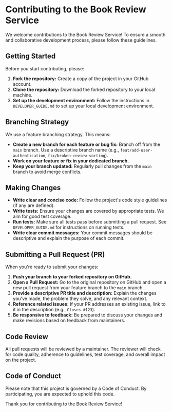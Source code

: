 # Contributing to the Book Review Service

We welcome contributions to the Book Review Service! To ensure a smooth and collaborative development process, please follow these guidelines.

## Getting Started

Before you start contributing, please:

1.  **Fork the repository:** Create a copy of the project in your GitHub account.
2.  **Clone the repository:** Download the forked repository to your local machine.
3.  **Set up the development environment:** Follow the instructions in `DEVELOPER_GUIDE.md` to set up your local development environment.

## Branching Strategy

We use a feature branching strategy. This means:

*   **Create a new branch for each feature or bug fix:** Branch off from the `main` branch. Use a descriptive branch name (e.g., `feat/add-user-authentication`, `fix/broken-review-sorting`).
*   **Work on your feature or fix in your dedicated branch.**
*   **Keep your branch updated:** Regularly pull changes from the `main` branch to avoid merge conflicts.

## Making Changes

*   **Write clear and concise code:** Follow the project's code style guidelines (if any are defined).
*   **Write tests:** Ensure your changes are covered by appropriate tests. We aim for good test coverage.
*   **Run tests:** Make sure all tests pass before submitting a pull request. See `DEVELOPER_GUIDE.md` for instructions on running tests.
*   **Write clear commit messages:** Your commit messages should be descriptive and explain the purpose of each commit.

## Submitting a Pull Request (PR)

When you're ready to submit your changes:

1.  **Push your branch to your forked repository on GitHub.**
2.  **Open a Pull Request:** Go to the original repository on GitHub and open a new pull request from your feature branch to the `main` branch.
3.  **Provide a descriptive PR title and description:** Explain the changes you've made, the problem they solve, and any relevant context.
4.  **Reference related issues:** If your PR addresses an existing issue, link to it in the description (e.g., `Closes #123`).
5.  **Be responsive to feedback:** Be prepared to discuss your changes and make revisions based on feedback from maintainers.

## Code Review

All pull requests will be reviewed by a maintainer. The reviewer will check for code quality, adherence to guidelines, test coverage, and overall impact on the project.

## Code of Conduct

Please note that this project is governed by a Code of Conduct. By participating, you are expected to uphold this code.

Thank you for contributing to the Book Review Service!